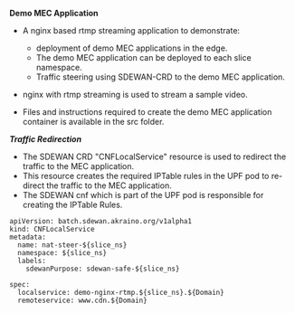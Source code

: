 **Demo MEC Application**

* A nginx based rtmp streaming application to demonstrate:
	- deployment of demo MEC applications in the edge.
	- The demo MEC application can be deployed to each slice namespace.
	- Traffic steering using SDEWAN-CRD to the demo MEC application.


* nginx with rtmp streaming is used to stream a sample video.
* Files and instructions required to create the demo MEC application container is available in the src folder.

***Traffic Redirection***
- The SDEWAN CRD "CNFLocalService" resource is used to redirect the traffic to the MEC application.
- This resource creates the required IPTable rules in the UPF pod to re-direct the traffic to the MEC application.
- The SDEWAN cnf which is part of the UPF pod is responsible for creating the IPTable Rules.

```
apiVersion: batch.sdewan.akraino.org/v1alpha1
kind: CNFLocalService
metadata:
  name: nat-steer-${slice_ns}
  namespace: ${slice_ns}
  labels:
    sdewanPurpose: sdewan-safe-${slice_ns}

spec:
  localservice: demo-nginx-rtmp.${slice_ns}.${Domain}
  remoteservice: www.cdn.${Domain}
```
